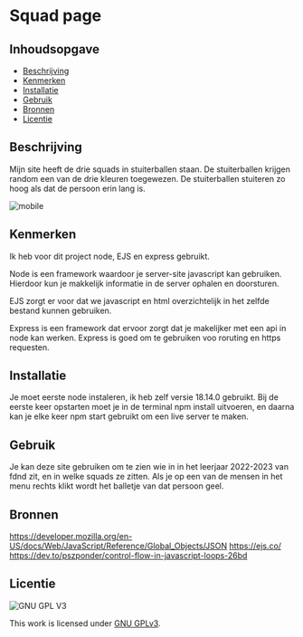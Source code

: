 # Squad page
<!-- Geef je project een titel en schrijf in één zin wat het is -->

## Inhoudsopgave

  * [Beschrijving](#beschrijving)
  * [Kenmerken](#kenmerken)
  * [Installatie](#installatie)
  * [Gebruik](#gebruik)
  * [Bronnen](#bronnen)
  * [Licentie](#licentie)

## Beschrijving
Mijn site heeft de drie squads in stuiterballen staan. De stuiterballen krijgen random een van de drie kleuren toegewezen. De stuiterballen stuiteren zo hoog als dat de persoon erin lang is.
<!-- Voeg een mooie poster visual toe 📸 -->
<!-- Voeg een link toe naar Github Pages 🌐-->
![mobile](https://user-images.githubusercontent.com/112855711/221167976-48c0edd2-960c-43a9-b813-b56daa4dd26c.gif)


## Kenmerken
<!-- Bij Kenmerken staat welke technieken zijn gebruikt en hoe. Wat is de HTML structuur? Wat zijn de belangrijkste dingen in CSS? Wat is er met Javascript gedaan en hoe? Misschien heb je een framwork of library gebruikt? -->
Ik heb voor dit project node, EJS en express gebruikt. 

Node is een framework waardoor je server-site javascript kan gebruiken. Hierdoor kun je makkelijk informatie in de server ophalen en doorsturen. 

EJS zorgt er voor dat we javascript en html overzichtelijk in het zelfde bestand kunnen gebruiken. 

Express is een framework dat ervoor zorgt dat je makelijker met een api in node kan werken. Express is goed om te gebruiken voo roruting en https requesten. 

## Installatie
<!-- Bij Installatie staat stap-voor-stap beschreven hoe je de development omgeving moet inrichten om aan de repository te kunnen werken. -->
Je moet eerste node instaleren, ik heb zelf versie 18.14.0 gebruikt.  Bij de eerste keer opstarten moet je in de terminal npm install uitvoeren, en daarna kan je elke keer npm start gebruikt om een live server te maken.

## Gebruik
Je kan deze site gebruiken om te zien wie in in het leerjaar 2022-2023 van fdnd zit, en in welke squads ze zitten. Als je op een van de mensen in het menu rechts klikt wordt het balletje van dat persoon geel. 

## Bronnen
https://developer.mozilla.org/en-US/docs/Web/JavaScript/Reference/Global_Objects/JSON
https://ejs.co/
https://dev.to/pszponder/control-flow-in-javascript-loops-26bd

## Licentie

![GNU GPL V3](https://www.gnu.org/graphics/gplv3-127x51.png)

This work is licensed under [GNU GPLv3](./LICENSE).
